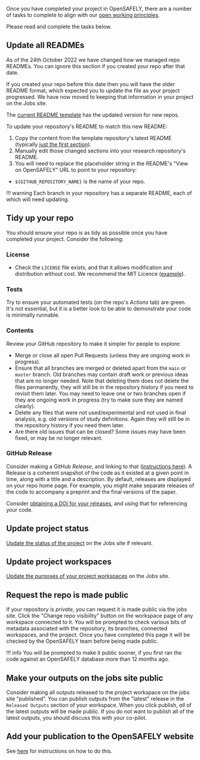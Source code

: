 Once you have completed your project in OpenSAFELY, there are a number of tasks to complete to align with our [open working principles](https://www.opensafely.org/about/#core-design-features-for-privacy-transparency-and-open-working).

Please read and complete the tasks below.
## Update all READMEs
As of the 24th October 2022 we have changed how we managed repo READMEs.
You can ignore this section if you created your repo after that date.

If you created your repo before this date then you will have the older README format, which expected you to update the file as your project progressed.
We have now moved to keeping that information in your project on the Jobs site.

The [current README template](https://github.com/opensafely/research-template/blob/main/README.md) has the updated version for new repos.

To update your repository's README to match this new README:

1. Copy the content from the template repository's latest README (typically [just the first section](https://github.com/opensafely/research-template/blob/main/README.md?plain=1#L1-L10)).
1. Manually edit those changed sections into your research repository's README.
1. You will need to replace the placeholder string in the README's "View on OpenSAFELY" URL to point to your repository:

* `${GITHUB_REPOSITORY_NAME}` is the name of your repo.

!!! warning
    Each branch in your repository has a separate README, each of which will need updating.


## Tidy up your repo
You should ensure your repo is as tidy as possible once you have completed your project. Consider the following:


### License
* Check the `LICENSE` file exists, and that it allows modification and distribution without cost. We recommend the MIT Licence ([example](https://github.com/opensafely/risk-factors-research/blob/main/LICENSE)).


### Tests
Try to ensure your automated tests (on the repo's _Actions_ tab) are green.
It's not essential, but it is a better look to be able to demonstrate your code is minimally runnable.


### Contents
Review your GitHub repository to make it simpler for people to explore:

* Merge or close all open Pull Requests (unless they are ongoing work in progress).
* Ensure that all branches are merged or deleted apart from the `main` or `master` branch. Old branches may contain draft work or previous ideas that are no longer needed. Note that deleting them does not delete the files permanently, they will still be in the repository history if you need to revisit them later. You may need to leave one or two branches open if they are ongoing work in progress (try to make sure they are named clearly).
* Delete any files that were not used/experimental and not used in final analysis, e.g. old versions of study definitions. Again they will still be in the repository history if you need them later.
* Are there old issues that can be closed? Some issues may have been fixed, or may be no longer relevant.


### GitHub Release
Consider making a GitHub _Release_, and linking to that ([instructions here](https://docs.github.com/en/github/administering-a-repository/releasing-projects-on-github/managing-releases-in-a-repository)).
A Release is a coherent snapshot of the code as it existed at a given point in time, along with a title and a description.
By default, releases are displayed on your repo home page.
For example, you might make separate releases of the code to accompany a preprint and the final versions of the paper.

Consider [obtaining a DOI for your releases](https://guides.github.com/activities/citable-code/), and using that for referencing your code.


## Update project status

[Update the status of the project](jobs-site.md#updating-project-status) on the Jobs site if relevant.

## Update project workspaces

[Update the purposes of your project workspaces](jobs-site.md#adding-a-workspace-purpose) on the Jobs site.
## Request the repo is made public

If your repository is *private*, you can request it is made public via the jobs site.
Click the "Change repo visibility" button on the workspace page of any workspace connected to it.
You will be prompted to check various bits of metadata associated with the repository, its branches, connected workspaces, and the project.
Once you have completed this page it will be checked by the OpenSAFELY team before being made public.

!!! info
    You will be prompted to make it public sooner, if you first ran the code against an OpenSAFELY database more than 12 months ago.

## Make your outputs on the jobs site public

Consider making all outputs released to the project workspace on the jobs site "published". You can publish outputs from the "latest" release in the `Released Outputs` section of your workspace. When you click publish, *all* of the latest outputs will be made public. If you do not want to publish all of the latest outputs, you should discuss this with your co-pilot.
## Add your publication to the OpenSAFELY website

See [here](adding-a-paper.md) for instructions on how to do this.
